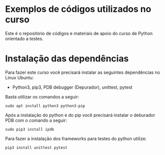 # Exemplos de códigos utilizados no curso

Este é o repositório de códigos e materiais de apoio do curso de Python orientado a testes.

# Instalação das dependências

Para fazer este curso você precisará instalar as seguintes dependências no Linux Ubuntu:

- Python3, pip3, PDB debugger (Depurador), unittest, pytest

Basta utilizar os comandos a seguir:

```
sudo apt install python3 python3-pip
```

Após a instalação do python e do pip você precisará instalar o deburador PDB com o comando a seguir:

```
sudo pip3 install ipdb
```

Para fazer a instalação dos frameworks para testes do python utilize:

```
pip3 install unittest pytest
```
